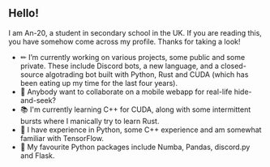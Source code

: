 ## Hello!
I am An-20, a student in secondary school in the UK. If you are reading this, you have somehow come across my profile. Thanks for taking a look!

- ✏ I’m currently working on various projects, some public and some private. These include Discord bots, a new language, and a closed-source algotrading bot built with Python, Rust and CUDA (which has been eating up my time for the last four years).
- 💬 Anybody want to collaborate on a mobile webapp for real-life hide-and-seek? 
- 📚 I'm currently learning C++ for CUDA, along with some intermittent bursts where I manically try to learn Rust. 
- 🎨 I have experience in Python, some C++ experience and am somewhat familiar with TensorFlow.
- 🌱 My favourite Python packages include Numba, Pandas, discord.py and Flask.

<!--
[![GitHub Streak](https://github-readme-streak-stats.herokuapp.com?user=An-20&theme=rising-sun&date_format=M%20j%5B%2C%20Y%5D&background=22272E)](https://git.io/streak-stats)

**An-20/an-20** is a ✨ _special_ ✨ repository because its `README.md` (this file) appears on your GitHub profile.

Here are some ideas to get you started:

- 🔭 I’m currently working on ...
- 🌱 I’m currently learning ...
- 👯 I’m looking to collaborate on ...
- 🤔 I’m looking for help with ...
- 💬 Ask me about ...
- 📫 How to reach me: ...
- 😄 Pronouns: ...
- ⚡ Fun fact: ...
-->
